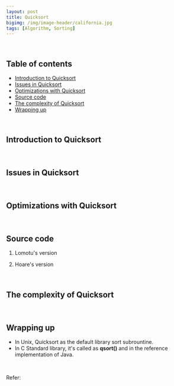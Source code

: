 ```yaml
---
layout: post
title: Quicksort
bigimg: /img/image-header/california.jpg
tags: [Algorithm, Sorting]
---
```




<br>

## Table of contents
- [Introduction to Quicksort](#introduction-to-quicksort)
- [Issues in Quicksort](#issue-in-quicksort)
- [Optimizations with Quicksort](#optimizations-with-quicksort)
- [Source code](#source-code)
- [The complexity of Quicksort](#the-complexity-of-quicksort)
- [Wrapping up](#wrapping-up)


<br>

## Introduction to Quicksort





<br>

## Issues in Quicksort





<br>

## Optimizations with Quicksort





<br>

## Source code
1. Lomotu's version



2. Hoare's version



<br>

## The complexity of Quicksort






<br>

## Wrapping up
- In Unix, Quicksort as the default library sort subrountine.
- In C Standard library, it's called as **qsort()** and in the reference implementation of Java.



<br>

Refer:

